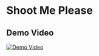 # Shoot Me Please

## Demo Video

[![Demo Video](https://img.youtube.com/vi/phpX9tCgXdM/0.jpg)](https://www.youtube.com/watch?v=phpX9tCgXdM)
